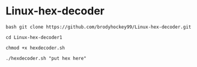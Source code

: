 # Linux-hex-decoder
`bash
git clone https://github.com/brodyhockey99/Linux-hex-decoder.git`

`cd Linux-hex-decoder1`

`chmod +x hexdecoder.sh`

`./hexdecoder.sh "put hex here"`
